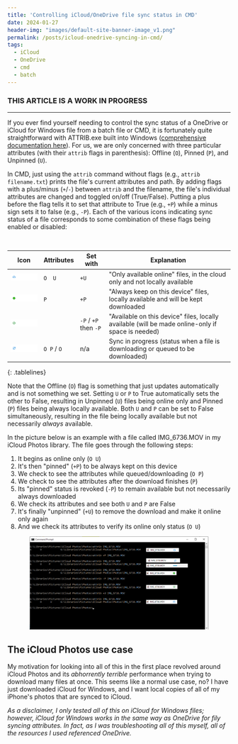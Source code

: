 ```yaml
---
title: 'Controlling iCloud/OneDrive file sync status in CMD'
date: 2024-01-27
header-img: "images/default-site-banner-image_v1.png"
permalink: /posts/icloud-onedrive-syncing-in-cmd/
tags:
  - iCloud
  - OneDrive
  - cmd
  - batch
---
```


 <!--  o -->

### THIS ARTICLE IS A WORK IN PROGRESS
----


If you ever find yourself needing to control the sync status of a OneDrive or iCloud for Windows file from a batch file or CMD, it is fortunately quite straightforward with ATTRIB.exe built into Windows ([comprehensive documentation here](https://ss64.com/nt/attrib.html)).  For us, we are only concerned with three particular attributes (with their `attrib` flags in parenthesis): Offline (`O`), Pinned (`P`), and Unpinned (`U`).  

In CMD, just using the `attrib` command without flags (e.g., `attrib filename.txt`) prints the file's current attributes and path.  By adding flags with a plus/minus (`+`/`-`) between `attrib` and the filename, the file's individual attributes are changed and toggled on/off (True/False). Putting a plus before the flag tells it to set that attribute to True (e.g., `+P`)  while a minus sign sets it to false (e.g., `-P`). Each of the various icons indicating sync status of a file corresponds to some combination of these flags being enabled or disabled:

<br />

| Icon | Attributes | Set with | Explanation |
| -------- | ----------- | --------- | --------- |
| <div style="text-align: center;"><img src="/files/icon_Blue-cloud.png"></div> | `O  U` | `+U` | "Only available online" files, in the cloud only and not locally available |
| <div style="text-align: center;"><img src="/files/icon_Solid-green-circle.png"></div> | `P` | `+P` | "Always keep on this device" files, locally available and will be kept downloaded |
| <div style="text-align: center;"><img src="/files/icon_Green-tick.png"></div> | ` ` | `-P` / `+P` then `-P` | "Available on this device" files, locally available (will be made online-only if space is needed) |
| <div style="text-align: center;"><img src="/files/icon_Sync-in-progress.png"></div> | `O P` / `O ` | n/a | Sync in progress (status when a file is downloading or queued to be downloaded) |

{: .tablelines}

Note that the Offline (`O`) flag is something that just updates automatically and is not something we set. Setting `U` or `P` to True automatically sets the other to False, resulting in Unpinned (`U`) files being online only and Pinned (`P`) files being always locally available.  Both `U` and `P` can be set to False simultaneously, resulting in the file being locally available but not necessarily _always_ available.

In the picture below is an example with a file called IMG_6736.MOV in my iCloud Photos library.  The file goes through the following steps:
1. It begins as online only (`O U`)
2. It's then "pinned" (`+P`) to be always kept on this device
3. We check to see the attributes while queued/downloading (`O P`)
4. We check to see the attributes after the download finishes (`P`)
5. Its "pinned" status is revoked (`-P`) to remain available but not necessarily always downloaded
6. We check its attributes and see both `U` and `P` are False
7. It's finally "unpinned" (`+U`) to remove the download and make it online only again
8. And we check its attributes to verify its online only status (`O U`)



<div style="text-align: center;"><img src="/files/Sync_attrib_example.png" style="width:80%;"></div>





## The iCloud Photos use case

My motivation for looking into all of this in the first place revolved around iCloud Photos and its _abhorrently terrible_ performance when trying to download many files at once.  This seems like a normal use case, no?  I have just downloaded iCloud for Windows, and I want local copies of all of my iPhone's photos that are synced to iCloud.  












_As a disclaimer, I only tested all of this on iCloud for Windows files; however, iCloud for Windows works in the same way as OneDrive for fily syncing attributes.  In fact, as I was troubleshooting all of this myself, all of the resources I used referenced OneDrive._
